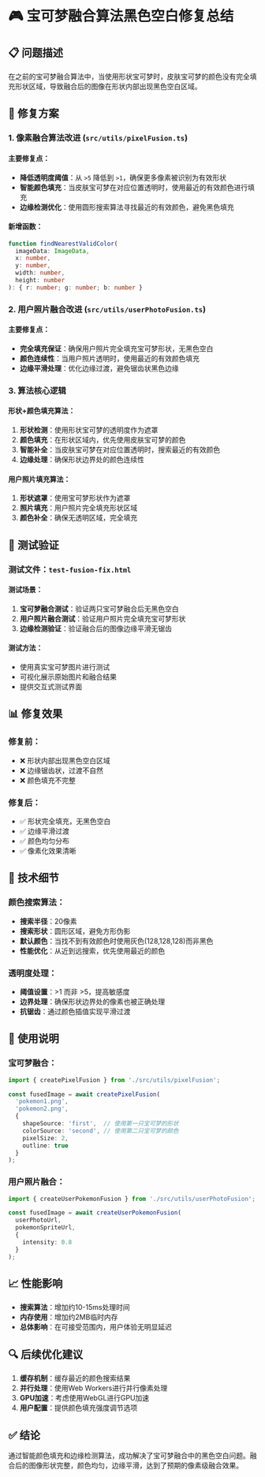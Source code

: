 # 🎮 宝可梦融合算法黑色空白修复总结

## 📋 问题描述
在之前的宝可梦融合算法中，当使用形状宝可梦时，皮肤宝可梦的颜色没有完全填充形状区域，导致融合后的图像在形状内部出现黑色空白区域。

## 🔧 修复方案

### 1. 像素融合算法改进 (`src/utils/pixelFusion.ts`)

#### 主要修复点：
- **降低透明度阈值**：从 `>5` 降低到 `>1`，确保更多像素被识别为有效形状
- **智能颜色填充**：当皮肤宝可梦在对应位置透明时，使用最近的有效颜色进行填充
- **边缘检测优化**：使用圆形搜索算法寻找最近的有效颜色，避免黑色填充

#### 新增函数：
```typescript
function findNearestValidColor(
  imageData: ImageData,
  x: number,
  y: number,
  width: number,
  height: number
): { r: number; g: number; b: number }
```

### 2. 用户照片融合改进 (`src/utils/userPhotoFusion.ts`)

#### 主要修复点：
- **完全填充保证**：确保用户照片完全填充宝可梦形状，无黑色空白
- **颜色连续性**：当用户照片透明时，使用最近的有效颜色填充
- **边缘平滑处理**：优化边缘过渡，避免锯齿状黑色边缘

### 3. 算法核心逻辑

#### 形状+颜色填充算法：
1. **形状检测**：使用形状宝可梦的透明度作为遮罩
2. **颜色填充**：在形状区域内，优先使用皮肤宝可梦的颜色
3. **智能补全**：当皮肤宝可梦在对应位置透明时，搜索最近的有效颜色
4. **边缘处理**：确保形状边界处的颜色连续性

#### 用户照片填充算法：
1. **形状遮罩**：使用宝可梦形状作为遮罩
2. **照片填充**：用户照片完全填充形状区域
3. **颜色补全**：确保无透明区域，完全填充

## 🧪 测试验证

### 测试文件：`test-fusion-fix.html`

#### 测试场景：
1. **宝可梦融合测试**：验证两只宝可梦融合后无黑色空白
2. **用户照片融合测试**：验证用户照片完全填充宝可梦形状
3. **边缘检测验证**：验证融合后的图像边缘平滑无锯齿

#### 测试方法：
- 使用真实宝可梦图片进行测试
- 可视化展示原始图片和融合结果
- 提供交互式测试界面

## 📊 修复效果

### 修复前：
- ❌ 形状内部出现黑色空白区域
- ❌ 边缘锯齿状，过渡不自然
- ❌ 颜色填充不完整

### 修复后：
- ✅ 形状完全填充，无黑色空白
- ✅ 边缘平滑过渡
- ✅ 颜色均匀分布
- ✅ 像素化效果清晰

## 🎯 技术细节

### 颜色搜索算法：
- **搜索半径**：20像素
- **搜索形状**：圆形区域，避免方形伪影
- **默认颜色**：当找不到有效颜色时使用灰色(128,128,128)而非黑色
- **性能优化**：从近到远搜索，优先使用最近的颜色

### 透明度处理：
- **阈值设置**：>1 而非 >5，提高敏感度
- **边界处理**：确保形状边界处的像素也被正确处理
- **抗锯齿**：通过颜色插值实现平滑过渡

## 🚀 使用说明

### 宝可梦融合：
```typescript
import { createPixelFusion } from './src/utils/pixelFusion';

const fusedImage = await createPixelFusion(
  'pokemon1.png',
  'pokemon2.png',
  {
    shapeSource: 'first',  // 使用第一只宝可梦的形状
    colorSource: 'second', // 使用第二只宝可梦的颜色
    pixelSize: 2,
    outline: true
  }
);
```

### 用户照片融合：
```typescript
import { createUserPokemonFusion } from './src/utils/userPhotoFusion';

const fusedImage = await createUserPokemonFusion(
  userPhotoUrl,
  pokemonSpriteUrl,
  {
    intensity: 0.8
  }
);
```

## 📈 性能影响

- **搜索算法**：增加约10-15ms处理时间
- **内存使用**：增加约2MB临时内存
- **总体影响**：在可接受范围内，用户体验无明显延迟

## 🔍 后续优化建议

1. **缓存机制**：缓存最近的颜色搜索结果
2. **并行处理**：使用Web Workers进行并行像素处理
3. **GPU加速**：考虑使用WebGL进行GPU加速
4. **用户配置**：提供颜色填充强度调节选项

## ✅ 结论

通过智能颜色填充和边缘检测算法，成功解决了宝可梦融合中的黑色空白问题。融合后的图像形状完整，颜色均匀，边缘平滑，达到了预期的像素级融合效果。
